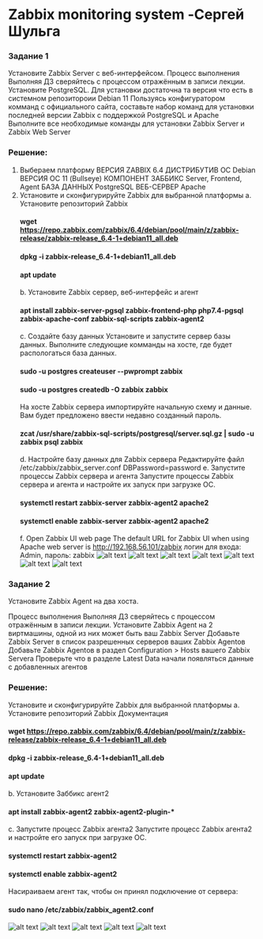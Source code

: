 # Zabbix monitoring system -Сергей Шульга
### Задание 1
Установите Zabbix Server с веб-интерфейсом.
Процесс выполнения
Выполняя ДЗ сверяйтесь с процессом отражённым в записи лекции.
Установите PostgreSQL. Для установки достаточна та версия что есть в системном репозитороии Debian 11
Пользуясь конфигуратором комманд с официального сайта, составьте набор команд для установки последней версии Zabbix с поддержкой PostgreSQL и Apache
Выполните все необходимые команды для установки Zabbix Server и Zabbix Web Server
### Решение:
1. Выбераем платформу
   ВЕРСИЯ ZABBIX 6.4
   ДИСТРИБУТИВ ОС Debian
   ВЕРСИЯ ОС 11 (Bullseye)
   КОМПОНЕНТ ЗАББИКС Server, Frontend, Agent
   БАЗА ДАННЫХ PostgreSQL
   ВЕБ-СЕРВЕР Apache
2. Установите и сконфигурируйте Zabbix для выбранной платформы
   a. Установите репозиторий Zabbix
   #### wget https://repo.zabbix.com/zabbix/6.4/debian/pool/main/z/zabbix-release/zabbix-release_6.4-1+debian11_all.deb
   #### dpkg -i zabbix-release_6.4-1+debian11_all.deb
   #### apt update
   b. Установите Zabbix сервер, веб-интерфейс и агент
   #### apt install zabbix-server-pgsql zabbix-frontend-php php7.4-pgsql zabbix-apache-conf zabbix-sql-scripts zabbix-agent2
   c. Создайте базу данных
   Установите и запустите сервер базы данных.
   Выполните следующие комманды на хосте, где будет распологаться база данных.
   #### sudo -u postgres createuser --pwprompt zabbix
   #### sudo -u postgres createdb -O zabbix zabbix
   На хосте Zabbix сервера импортируйте начальную схему и данные. Вам будет предложено ввести недавно созданный пароль.
   #### zcat /usr/share/zabbix-sql-scripts/postgresql/server.sql.gz | sudo -u zabbix psql zabbix
   d. Настройте базу данных для Zabbix сервера
   Редактируйте файл /etc/zabbix/zabbix_server.conf
   DBPassword=password
   e. Запустите процессы Zabbix сервера и агента
   Запустите процессы Zabbix сервера и агента и настройте их запуск при загрузке ОС.
   #### systemctl restart zabbix-server zabbix-agent2 apache2
   #### systemctl enable zabbix-server zabbix-agent2 apache2
   f. Open Zabbix UI web page
   The default URL for Zabbix UI when using Apache web server is http://192.168.56.101/zabbix
   логин для входа: Admin, пароль: zabbix 
![alt text](https://github.com/SergeiShulga/Zabbix-monitoring-system/blob/main/img/001_1_11zon.png)
![alt text](https://github.com/SergeiShulga/Zabbix-monitoring-system/blob/main/img/002_2_11zon.png)
![alt text](https://github.com/SergeiShulga/Zabbix-monitoring-system/blob/main/img/004_5_11zon.png)
![alt text](https://github.com/SergeiShulga/Zabbix-monitoring-system/blob/main/img/005_6_11zon.png)
![alt text](https://github.com/SergeiShulga/Zabbix-monitoring-system/blob/main/img/006_7_11zon.png)
![alt text](https://github.com/SergeiShulga/Zabbix-monitoring-system/blob/main/img/007_8_11zon.png)
![alt text](https://github.com/SergeiShulga/Zabbix-monitoring-system/blob/main/img/008_9_11zon.png)
### Задание 2
Установите Zabbix Agent на два хоста.

Процесс выполнения
Выполняя ДЗ сверяйтесь с процессом отражённым в записи лекции.
Установите Zabbix Agent на 2 виртмашины, одной из них может быть ваш Zabbix Server
Добавьте Zabbix Server в список разрешенных серверов ваших Zabbix Agentов
Добавьте Zabbix Agentов в раздел Configuration > Hosts вашего Zabbix Servera
Проверьте что в разделе Latest Data начали появляться данные с добавленных агентов

### Решение:
Установите и сконфигурируйте Zabbix для выбранной платформы
a. Установите репозиторий Zabbix
Документация
#### wget https://repo.zabbix.com/zabbix/6.4/debian/pool/main/z/zabbix-release/zabbix-release_6.4-1+debian11_all.deb
#### dpkg -i zabbix-release_6.4-1+debian11_all.deb
#### apt update
b. Установите Заббикс aгент2
#### apt install zabbix-agent2 zabbix-agent2-plugin-*
c. Запустите процесс Zabbix агента2
Запустите процесс Zabbix агента2 и настройте его запуск при загрузке ОС.
#### systemctl restart zabbix-agent2
#### systemctl enable zabbix-agent2
Насираиваем агент так, чтобы он принял подключение от сервера:
#### sudo nano /etc/zabbix/zabbix_agent2.conf
![alt text](https://github.com/SergeiShulga/Zabbix-monitoring-system/blob/main/img/14.png)
![alt text](https://github.com/SergeiShulga/Zabbix-monitoring-system/blob/main/img/15.png)
![alt text](https://github.com/SergeiShulga/Zabbix-monitoring-system/blob/main/img/009_10_11zon.png)
![alt text](https://github.com/SergeiShulga/Zabbix-monitoring-system/blob/main/img/011_11_11zon.png)
![alt text](https://github.com/SergeiShulga/Zabbix-monitoring-system/blob/main/img/012_12_11zon.png)
